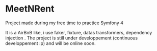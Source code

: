 # MeetNRent
Project made during my free time to practice Symfony 4  


It is a AirBnB like, i use faker, fixture, datas transformers, dependency injection . The project is still under developpement (continuous developpement :p) and will be online soon.
